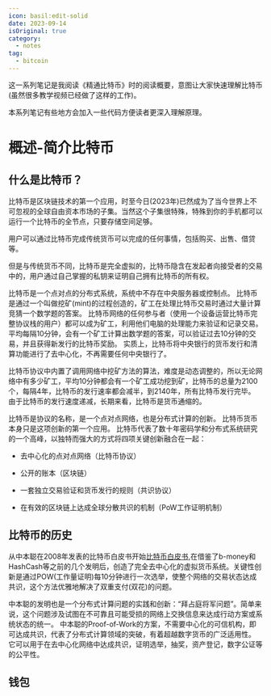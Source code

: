 ```yaml
---
icon: basil:edit-solid
date: 2023-09-14
isOriginal: true
category:
  - notes
tag:
  - bitcoin
---
```


这一系列笔记是我阅读《精通比特币》时的阅读概要，意图让大家快速理解比特币(虽然很多教学视频已经做了这样的工作)。

本系列笔记有些地方会加入一些代码方便读者更深入理解原理。

<!-- more -->

# 概述-简介比特币

## 什么是比特币？

比特币是区块链技术的第一个应用，时至今日(2023年)已然成为了当今世界上不可忽视的全球自由资本市场的子集。当然这个子集很特殊，特殊到你的手机都可以运行一个比特币的全节点，只要存储空间足够。

用户可以通过比特币完成传统货币可以完成的任何事情，包括购买、出售、借贷等。

但是与传统货币不同，比特币是完全虚拟的，比特币隐含在发起者向接受者的交易中的，用户通过自己掌握的私钥来证明自己拥有比特币的所有权。

比特币是一个点对点的分布式系统，系统中不存在中央服务器或控制点。 比特币是通过一个叫做挖矿(mint)的过程创造的，矿工在处理比特币交易时通过大量计算竞猜一个数学题的答案。 比特币网络的任何参与者（使用一个设备运营比特币完整协议栈的用户）都可以成为矿工，利用他们电脑的处理能力来验证和记录交易。 平均每隔10分钟，会有一个矿工计算出数学题的答案，可以验证过去10分钟的交易，并且获得新发行的比特币奖励。 实质上，比特币将中央银行的货币发行和清算功能进行了去中心化，不再需要任何中央银行了。

比特币协议中内置了调用网络中挖矿方法的算法，难度是动态调整的，所以无论网络中有多少矿工，平均10分钟都会有一个矿工成功挖到矿，比特币的总量为2100个，每隔4年，比特币的发行速率都会减半，到2140年，所有比特币发行完毕。 由于比特币的发行速度递减，长期来看，比特币是货币通缩的。

比特币是协议的名称，是一个点对点网络，也是分布式计算的创新。 比特币货币本身只是这项创新的第一个应用。 比特币代表了数十年密码学和分布式系统研究的一个高峰，以独特而强大的方式将四项关键创新融合在一起：

- 去中心化的点对点网络（比特币协议）

- 公开的账本（区块链）

- 一套独立交易验证和货币发行的规则（共识协议）

- 在有效的区块链上达成全球分散共识的机制（PoW工作证明机制）

## 比特币的历史

从中本聪在2008年发表的比特币白皮书开始[比特币白皮书](https://github.com/inoutcode/bitcoin_book_2nd/blob/master/%E7%AC%AC%E4%B8%80%E7%AB%A0.asciidoc#satoshi_whitepaper),在借鉴了b-money和HashCash等之前的几个发明后，创造了完全去中心化的虚拟货币系统。关键性创新是通过POW(工作量证明)每10分钟进行一次选举，使整个网络的交易状态达成共识，这个方法优雅地解决了双重支付(双花)的问题。

中本聪的发明也是一个分布式计算问题的实践和创新：“拜占庭将军问题”。简单来说，这个问题涉及试图在不可靠且可能受损的网络上交换信息来达成行动方案或系统状态的统一。 中本聪的Proof-of-Work的方案，不需要中心化的可信机构，即可达成共识，代表了分布式计算领域的突破，有着超越数字货币的广泛适用性。 它可以用于在去中心化网络中达成共识，证明选举，抽奖，资产登记，数字公证等的公平性。

## 钱包


